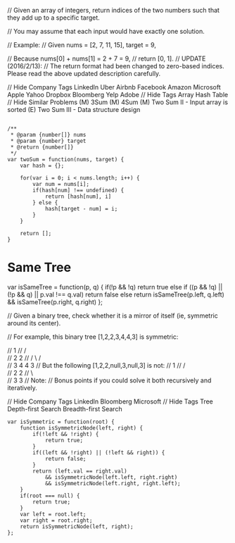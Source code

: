 // Given an array of integers, return indices of the two numbers such that they add up to a specific target.

// You may assume that each input would have exactly one solution.

// Example:
// Given nums = [2, 7, 11, 15], target = 9,

// Because nums[0] + nums[1] = 2 + 7 = 9,
// return [0, 1].
// UPDATE (2016/2/13):
// The return format had been changed to zero-based indices. Please read the above updated description carefully.

// Hide Company Tags LinkedIn Uber Airbnb Facebook Amazon Microsoft Apple Yahoo Dropbox Bloomberg Yelp Adobe
// Hide Tags Array Hash Table
// Hide Similar Problems (M) 3Sum (M) 4Sum (M) Two Sum II - Input array is sorted (E) Two Sum III - Data structure design
```

/**
 * @param {number[]} nums
 * @param {number} target
 * @return {number[]}
 */
var twoSum = function(nums, target) {
    var hash = {};
    
    for(var i = 0; i < nums.length; i++) {
        var num = nums[i];
        if(hash[num] !== undefined) {
            return [hash[num], i]
        } else {
            hash[target - num] = i;
        }
    }
    
    return [];
}
```


# Same Tree

var isSameTree = function(p, q) {
    if(!p && !q)  return true
    else if ((p && !q) || (!p && q) || p.val !== q.val) return false
    else return isSameTree(p.left, q.left) && isSameTree(p.right, q.right)
};


// Given a binary tree, check whether it is a mirror of itself (ie, symmetric around its center).

// For example, this binary tree [1,2,2,3,4,4,3] is symmetric:

//     1
//    / \
//   2   2
//  / \ / \
// 3  4 4  3
// But the following [1,2,2,null,3,null,3] is not:
//     1
//    / \
//   2   2
//    \   \
//    3    3
// Note:
// Bonus points if you could solve it both recursively and iteratively.

// Hide Company Tags LinkedIn Bloomberg Microsoft
// Hide Tags Tree Depth-first Search Breadth-first Search

```
var isSymmetric = function(root) {
    function isSymmetricNode(left, right) {
        if(!left && !right) {
            return true;
        }
        if((left && !right) || (!left && right)) {
            return false;
        }
        return (left.val == right.val)
            && isSymmetricNode(left.left, right.right)
            && isSymmetricNode(left.right, right.left);
    }
    if(root === null) {
        return true;
    }
    var left = root.left;
    var right = root.right;
    return isSymmetricNode(left, right);
};
```
